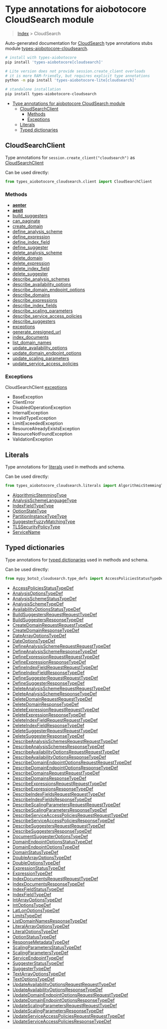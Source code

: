 <a id="type-annotations-for-aiobotocore-cloudsearch-module"></a>

# Type annotations for aiobotocore CloudSearch module

> [Index](..) > CloudSearch

Auto-generated documentation for
[CloudSearch](https://boto3.amazonaws.com/v1/documentation/api/latest/reference/services/cloudsearch.html#CloudSearch)
type annotations stubs module
[types-aiobotocore-cloudsearch](https://pypi.org/project/types-aiobotocore-cloudsearch/).

```bash
# install with types-aiobotocore
pip install 'types-aiobotocore[cloudsearch]'

# Lite version does not provide session.create_client overloads
# it is more RAM-friendly, but requires explicit type annotations
python -m pip install 'types-aiobotocore-lite[cloudsearch]'

# standalone installation
pip install types-aiobotocore-cloudsearch
```

- [Type annotations for aiobotocore CloudSearch module](#type-annotations-for-aiobotocore-cloudsearch-module)
  - [CloudSearchClient](#cloudsearchclient)
    - [Methods](#methods)
    - [Exceptions](#exceptions)
  - [Literals](#literals)
  - [Typed dictionaries](#typed-dictionaries)

<a id="cloudsearchclient"></a>

## CloudSearchClient

Type annotations for `session.create_client("cloudsearch")` as
[CloudSearchClient](./client.md)

Can be used directly:

```python
from types_aiobotocore_cloudsearch.client import CloudSearchClient
```

<a id="methods"></a>

### Methods

- [__aenter__](./client.md#__aenter__)
- [__aexit__](./client.md#__aexit__)
- [build_suggesters](./client.md#build_suggesters)
- [can_paginate](./client.md#can_paginate)
- [create_domain](./client.md#create_domain)
- [define_analysis_scheme](./client.md#define_analysis_scheme)
- [define_expression](./client.md#define_expression)
- [define_index_field](./client.md#define_index_field)
- [define_suggester](./client.md#define_suggester)
- [delete_analysis_scheme](./client.md#delete_analysis_scheme)
- [delete_domain](./client.md#delete_domain)
- [delete_expression](./client.md#delete_expression)
- [delete_index_field](./client.md#delete_index_field)
- [delete_suggester](./client.md#delete_suggester)
- [describe_analysis_schemes](./client.md#describe_analysis_schemes)
- [describe_availability_options](./client.md#describe_availability_options)
- [describe_domain_endpoint_options](./client.md#describe_domain_endpoint_options)
- [describe_domains](./client.md#describe_domains)
- [describe_expressions](./client.md#describe_expressions)
- [describe_index_fields](./client.md#describe_index_fields)
- [describe_scaling_parameters](./client.md#describe_scaling_parameters)
- [describe_service_access_policies](./client.md#describe_service_access_policies)
- [describe_suggesters](./client.md#describe_suggesters)
- [exceptions](./client.md#exceptions)
- [generate_presigned_url](./client.md#generate_presigned_url)
- [index_documents](./client.md#index_documents)
- [list_domain_names](./client.md#list_domain_names)
- [update_availability_options](./client.md#update_availability_options)
- [update_domain_endpoint_options](./client.md#update_domain_endpoint_options)
- [update_scaling_parameters](./client.md#update_scaling_parameters)
- [update_service_access_policies](./client.md#update_service_access_policies)

<a id="exceptions"></a>

### Exceptions

CloudSearchClient [exceptions](./client.md#exceptions)

- BaseException
- ClientError
- DisabledOperationException
- InternalException
- InvalidTypeException
- LimitExceededException
- ResourceAlreadyExistsException
- ResourceNotFoundException
- ValidationException

<a id="literals"></a>

## Literals

Type annotations for [literals](./literals.md) used in methods and schema.

Can be used directly:

```python
from types_aiobotocore_cloudsearch.literals import AlgorithmicStemmingType, ...
```

- [AlgorithmicStemmingType](./literals.md#algorithmicstemmingtype)
- [AnalysisSchemeLanguageType](./literals.md#analysisschemelanguagetype)
- [IndexFieldTypeType](./literals.md#indexfieldtypetype)
- [OptionStateType](./literals.md#optionstatetype)
- [PartitionInstanceTypeType](./literals.md#partitioninstancetypetype)
- [SuggesterFuzzyMatchingType](./literals.md#suggesterfuzzymatchingtype)
- [TLSSecurityPolicyType](./literals.md#tlssecuritypolicytype)
- [ServiceName](./literals.md#servicename)

<a id="typed-dictionaries"></a>

## Typed dictionaries

Type annotations for [typed dictionaries](./type_defs.md) used in methods and
schema.

Can be used directly:

```python
from mypy_boto3_cloudsearch.type_defs import AccessPoliciesStatusTypeDef, ...
```

- [AccessPoliciesStatusTypeDef](./type_defs.md#accesspoliciesstatustypedef)
- [AnalysisOptionsTypeDef](./type_defs.md#analysisoptionstypedef)
- [AnalysisSchemeStatusTypeDef](./type_defs.md#analysisschemestatustypedef)
- [AnalysisSchemeTypeDef](./type_defs.md#analysisschemetypedef)
- [AvailabilityOptionsStatusTypeDef](./type_defs.md#availabilityoptionsstatustypedef)
- [BuildSuggestersRequestRequestTypeDef](./type_defs.md#buildsuggestersrequestrequesttypedef)
- [BuildSuggestersResponseTypeDef](./type_defs.md#buildsuggestersresponsetypedef)
- [CreateDomainRequestRequestTypeDef](./type_defs.md#createdomainrequestrequesttypedef)
- [CreateDomainResponseTypeDef](./type_defs.md#createdomainresponsetypedef)
- [DateArrayOptionsTypeDef](./type_defs.md#datearrayoptionstypedef)
- [DateOptionsTypeDef](./type_defs.md#dateoptionstypedef)
- [DefineAnalysisSchemeRequestRequestTypeDef](./type_defs.md#defineanalysisschemerequestrequesttypedef)
- [DefineAnalysisSchemeResponseTypeDef](./type_defs.md#defineanalysisschemeresponsetypedef)
- [DefineExpressionRequestRequestTypeDef](./type_defs.md#defineexpressionrequestrequesttypedef)
- [DefineExpressionResponseTypeDef](./type_defs.md#defineexpressionresponsetypedef)
- [DefineIndexFieldRequestRequestTypeDef](./type_defs.md#defineindexfieldrequestrequesttypedef)
- [DefineIndexFieldResponseTypeDef](./type_defs.md#defineindexfieldresponsetypedef)
- [DefineSuggesterRequestRequestTypeDef](./type_defs.md#definesuggesterrequestrequesttypedef)
- [DefineSuggesterResponseTypeDef](./type_defs.md#definesuggesterresponsetypedef)
- [DeleteAnalysisSchemeRequestRequestTypeDef](./type_defs.md#deleteanalysisschemerequestrequesttypedef)
- [DeleteAnalysisSchemeResponseTypeDef](./type_defs.md#deleteanalysisschemeresponsetypedef)
- [DeleteDomainRequestRequestTypeDef](./type_defs.md#deletedomainrequestrequesttypedef)
- [DeleteDomainResponseTypeDef](./type_defs.md#deletedomainresponsetypedef)
- [DeleteExpressionRequestRequestTypeDef](./type_defs.md#deleteexpressionrequestrequesttypedef)
- [DeleteExpressionResponseTypeDef](./type_defs.md#deleteexpressionresponsetypedef)
- [DeleteIndexFieldRequestRequestTypeDef](./type_defs.md#deleteindexfieldrequestrequesttypedef)
- [DeleteIndexFieldResponseTypeDef](./type_defs.md#deleteindexfieldresponsetypedef)
- [DeleteSuggesterRequestRequestTypeDef](./type_defs.md#deletesuggesterrequestrequesttypedef)
- [DeleteSuggesterResponseTypeDef](./type_defs.md#deletesuggesterresponsetypedef)
- [DescribeAnalysisSchemesRequestRequestTypeDef](./type_defs.md#describeanalysisschemesrequestrequesttypedef)
- [DescribeAnalysisSchemesResponseTypeDef](./type_defs.md#describeanalysisschemesresponsetypedef)
- [DescribeAvailabilityOptionsRequestRequestTypeDef](./type_defs.md#describeavailabilityoptionsrequestrequesttypedef)
- [DescribeAvailabilityOptionsResponseTypeDef](./type_defs.md#describeavailabilityoptionsresponsetypedef)
- [DescribeDomainEndpointOptionsRequestRequestTypeDef](./type_defs.md#describedomainendpointoptionsrequestrequesttypedef)
- [DescribeDomainEndpointOptionsResponseTypeDef](./type_defs.md#describedomainendpointoptionsresponsetypedef)
- [DescribeDomainsRequestRequestTypeDef](./type_defs.md#describedomainsrequestrequesttypedef)
- [DescribeDomainsResponseTypeDef](./type_defs.md#describedomainsresponsetypedef)
- [DescribeExpressionsRequestRequestTypeDef](./type_defs.md#describeexpressionsrequestrequesttypedef)
- [DescribeExpressionsResponseTypeDef](./type_defs.md#describeexpressionsresponsetypedef)
- [DescribeIndexFieldsRequestRequestTypeDef](./type_defs.md#describeindexfieldsrequestrequesttypedef)
- [DescribeIndexFieldsResponseTypeDef](./type_defs.md#describeindexfieldsresponsetypedef)
- [DescribeScalingParametersRequestRequestTypeDef](./type_defs.md#describescalingparametersrequestrequesttypedef)
- [DescribeScalingParametersResponseTypeDef](./type_defs.md#describescalingparametersresponsetypedef)
- [DescribeServiceAccessPoliciesRequestRequestTypeDef](./type_defs.md#describeserviceaccesspoliciesrequestrequesttypedef)
- [DescribeServiceAccessPoliciesResponseTypeDef](./type_defs.md#describeserviceaccesspoliciesresponsetypedef)
- [DescribeSuggestersRequestRequestTypeDef](./type_defs.md#describesuggestersrequestrequesttypedef)
- [DescribeSuggestersResponseTypeDef](./type_defs.md#describesuggestersresponsetypedef)
- [DocumentSuggesterOptionsTypeDef](./type_defs.md#documentsuggesteroptionstypedef)
- [DomainEndpointOptionsStatusTypeDef](./type_defs.md#domainendpointoptionsstatustypedef)
- [DomainEndpointOptionsTypeDef](./type_defs.md#domainendpointoptionstypedef)
- [DomainStatusTypeDef](./type_defs.md#domainstatustypedef)
- [DoubleArrayOptionsTypeDef](./type_defs.md#doublearrayoptionstypedef)
- [DoubleOptionsTypeDef](./type_defs.md#doubleoptionstypedef)
- [ExpressionStatusTypeDef](./type_defs.md#expressionstatustypedef)
- [ExpressionTypeDef](./type_defs.md#expressiontypedef)
- [IndexDocumentsRequestRequestTypeDef](./type_defs.md#indexdocumentsrequestrequesttypedef)
- [IndexDocumentsResponseTypeDef](./type_defs.md#indexdocumentsresponsetypedef)
- [IndexFieldStatusTypeDef](./type_defs.md#indexfieldstatustypedef)
- [IndexFieldTypeDef](./type_defs.md#indexfieldtypedef)
- [IntArrayOptionsTypeDef](./type_defs.md#intarrayoptionstypedef)
- [IntOptionsTypeDef](./type_defs.md#intoptionstypedef)
- [LatLonOptionsTypeDef](./type_defs.md#latlonoptionstypedef)
- [LimitsTypeDef](./type_defs.md#limitstypedef)
- [ListDomainNamesResponseTypeDef](./type_defs.md#listdomainnamesresponsetypedef)
- [LiteralArrayOptionsTypeDef](./type_defs.md#literalarrayoptionstypedef)
- [LiteralOptionsTypeDef](./type_defs.md#literaloptionstypedef)
- [OptionStatusTypeDef](./type_defs.md#optionstatustypedef)
- [ResponseMetadataTypeDef](./type_defs.md#responsemetadatatypedef)
- [ScalingParametersStatusTypeDef](./type_defs.md#scalingparametersstatustypedef)
- [ScalingParametersTypeDef](./type_defs.md#scalingparameterstypedef)
- [ServiceEndpointTypeDef](./type_defs.md#serviceendpointtypedef)
- [SuggesterStatusTypeDef](./type_defs.md#suggesterstatustypedef)
- [SuggesterTypeDef](./type_defs.md#suggestertypedef)
- [TextArrayOptionsTypeDef](./type_defs.md#textarrayoptionstypedef)
- [TextOptionsTypeDef](./type_defs.md#textoptionstypedef)
- [UpdateAvailabilityOptionsRequestRequestTypeDef](./type_defs.md#updateavailabilityoptionsrequestrequesttypedef)
- [UpdateAvailabilityOptionsResponseTypeDef](./type_defs.md#updateavailabilityoptionsresponsetypedef)
- [UpdateDomainEndpointOptionsRequestRequestTypeDef](./type_defs.md#updatedomainendpointoptionsrequestrequesttypedef)
- [UpdateDomainEndpointOptionsResponseTypeDef](./type_defs.md#updatedomainendpointoptionsresponsetypedef)
- [UpdateScalingParametersRequestRequestTypeDef](./type_defs.md#updatescalingparametersrequestrequesttypedef)
- [UpdateScalingParametersResponseTypeDef](./type_defs.md#updatescalingparametersresponsetypedef)
- [UpdateServiceAccessPoliciesRequestRequestTypeDef](./type_defs.md#updateserviceaccesspoliciesrequestrequesttypedef)
- [UpdateServiceAccessPoliciesResponseTypeDef](./type_defs.md#updateserviceaccesspoliciesresponsetypedef)
